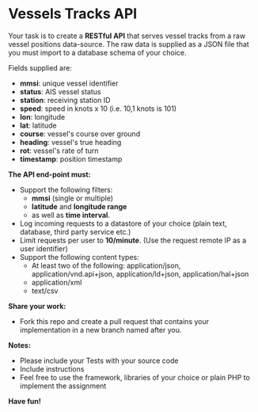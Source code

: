 # Vessels Tracks API

Your task is to create a **RESTful API** that serves vessel tracks from a raw vessel positions data-source.
The raw data is supplied as a JSON file that you must import to a database schema of your choice.

Fields supplied are:
* **mmsi**: unique vessel identifier
* **status**: AIS vessel status
* **station**: receiving station ID
* **speed**: speed in knots x 10 (i.e. 10,1 knots is 101)
* **lon**: longitude
* **lat**: latitude
* **course**: vessel's course over ground
* **heading**: vessel's true heading
* **rot**: vessel's rate of turn
* **timestamp**: position timestamp

**The API end-point must:**
* Support the following filters: 
  * **mmsi** (single or multiple)
  * **latitude** and **longitude range**
  * as well as **time interval**.
* Log incoming requests to a datastore of  your choice (plain text, database, third party service etc.)
* Limit requests per user to **10/minute**. (Use the request remote IP as a user identifier)
* Support the following content types:
  * At least two of the following: application/json, application/vnd.api+json, application/ld+json, application/hal+json
  * application/xml
  * text/csv

**Share your work:**
* Fork this repo and create a pull request that contains your implementation in a new branch named after you.


**Notes:** 
* Please include your Tests with your source code
* Include instructions
* Feel free to use the framework, libraries of your choice or plain PHP to implement the assignment

**Have fun!**